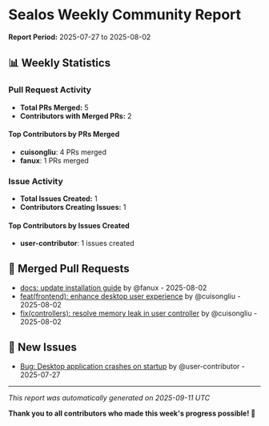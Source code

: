 # Sealos Weekly Community Report

**Report Period:** 2025-07-27 to 2025-08-02

## 📊 Weekly Statistics

### Pull Request Activity

- **Total PRs Merged:** 5
- **Contributors with Merged PRs:** 2

#### Top Contributors by PRs Merged

- **cuisongliu**: 4 PRs merged
- **fanux**: 1 PRs merged

### Issue Activity

- **Total Issues Created:** 1
- **Contributors Creating Issues:** 1

#### Top Contributors by Issues Created

- **user-contributor**: 1 issues created

## 🚀 Merged Pull Requests

- [docs: update installation guide](https://github.com/labring/sealos/pull/6032) by @fanux - 2025-08-02
- [feat(frontend): enhance desktop user experience](https://github.com/labring/sealos/pull/6030) by @cuisongliu - 2025-08-02
- [fix(controllers): resolve memory leak in user controller](https://github.com/labring/sealos/pull/6031) by @cuisongliu - 2025-08-02

## 🐛 New Issues

- [Bug: Desktop application crashes on startup](https://github.com/labring/sealos/issues/8030) by @user-contributor - 2025-07-27

---

*This report was automatically generated on 2025-09-11 UTC*

**Thank you to all contributors who made this week's progress possible! 🎉**
